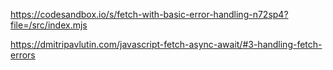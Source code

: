 
https://codesandbox.io/s/fetch-with-basic-error-handling-n72sp4?file=/src/index.mjs

https://dmitripavlutin.com/javascript-fetch-async-await/#3-handling-fetch-errors
